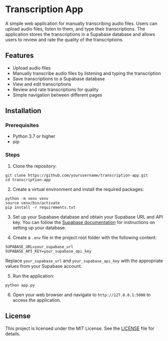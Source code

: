# Transcription App

A simple web application for manually transcribing audio files. Users can upload audio files, listen to them, and type their transcriptions. The application stores the transcriptions in a Supabase database and allows users to review and rate the quality of the transcriptions.

## Features

- Upload audio files
- Manually transcribe audio files by listening and typing the transcription
- Save transcriptions to a Supabase database
- View and edit transcriptions
- Review and rate transcriptions for quality
- Simple navigation between different pages

## Installation

### Prerequisites

- Python 3.7 or higher
- pip

### Steps

1. Clone the repository:

```
git clone https://github.com/yourusername/transcription-app.git
cd transcription-app
```

2. Create a virtual environment and install the required packages:

```
python -m venv venv
source venv/bin/activate
pip install -r requirements.txt
```


3. Set up your Supabase database and obtain your Supabase URL and API key. You can follow the [Supabase documentation](https://supabase.io/docs/guides/database) for instructions on setting up your database.

4. Create a `.env` file in the project root folder with the following content:


```
SUPABASE_URL=your_supabase_url
SUPABASE_API_KEY=your_supabase_api_key
```


Replace `your_supabase_url` and `your_supabase_api_key` with the appropriate values from your Supabase account.

5. Run the application:

```
python app.py
```

6. Open your web browser and navigate to `http://127.0.0.1:5000` to access the application.

## License

This project is licensed under the MIT License. See the [LICENSE](LICENSE) file for details.
